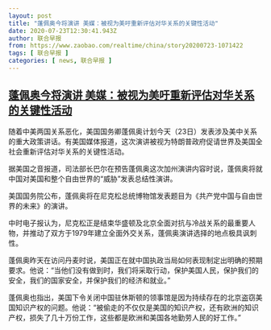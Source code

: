 ```yaml
---
layout: post
title: "蓬佩奥今将演讲 美媒：被视为美吁重新评估对华关系的关键性活动"
date: 2020-07-23T12:30:41.943Z
author: 联合早报
from: https://www.zaobao.com/realtime/china/story20200723-1071422
tags: [ 联合早报 ]
categories: [ news, 联合早报 ]
---
```

<!--1595532060000-->
[蓬佩奥今将演讲 美媒：被视为美吁重新评估对华关系的关键性活动](https://www.zaobao.com/realtime/china/story20200723-1071422)
------

<div>
<p>随着中美两国关系恶化，美国国务卿蓬佩奥计划今天（23日）发表涉及美中关系的重大政策讲话。有美国媒体报道，这次演讲被视为特朗普政府促请世界及美国全社会重新评估对华关系的关键性活动。</p><p>据美国之音报道，司法部长巴尔在预告蓬佩奥这次加州演讲内容时说，蓬佩奥将就中国对美国和整个自由世界的“威胁”发表总结性演讲。</p><p>美国国务院公布，蓬佩奥将在尼克松总统博物馆发表题目为《共产党中国与自由世界的未来》的演讲。</p><section id="imu"><div id="dfp-ad-imu1-wrapper" class="dfp-tag-wrapper"><div id="dfp-ad-imu1" class="dfp-tag-wrapper"></div></div></section><p>中时电子报认为，尼克松正是结束华盛顿及北京全面对抗与冷战关系的最重要人物，并推动了双方于1979年建立全面外交关系，蓬佩奥演讲选择的地点极具讽刺性。</p><p>蓬佩奥昨天在访问丹麦时说，美国正在就中国执政当局如何表现制定出明确的预期要求。他说：“当他们没有做到时，我们将采取行动，保护美国人民，保护我们的安全，我们的国家安全，并保护我们的经济和就业。”</p><p>蓬佩奥也指出，美国下令关闭中国驻休斯顿的领事馆是因为持续存在的北京盗窃美国知识产权的问题。他说：“被偷走的不仅仅是美国的知识产权，还有欧洲的知识产权，损失了几十万份工作，这些都是欧洲和美国各地勤劳人民的好工作。”</p><div id="innity-in-post"></div><div id="dfp-ad-midarticlespecial-wrapper" class="dfp-tag-wrapper"><div id="dfp-ad-midarticlespecial" class="dfp-tag-wrapper"></div></div>
</div>
